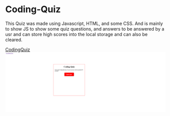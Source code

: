 # Coding-Quiz
This Quiz was made using Javascript, HTML, and some CSS. And is mainly to show JS to show some quiz questions, and answers to be answered by a usr and can store high scores into the local storage  and can also be cleared.

[CodingQuiz](https://iamfalziii.github.io/Coding-Quiz/)
![CodingQuiz](./assets/Screenshot%202022-07-13%20at%2015-02-14%20Coding%20Quiz.png)